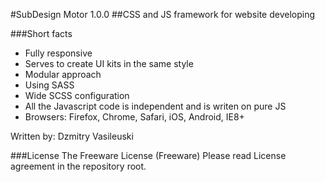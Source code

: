 #SubDesign Motor 1.0.0
##CSS and JS framework for website developing

###Short facts
* Fully responsive
* Serves to create UI kits in the same style
* Modular approach
* Using SASS
* Wide SCSS configuration
* All the Javascript code is independent and is writen on pure JS
* Browsers: Firefox, Chrome, Safari, iOS, Android, IE8+

Written by: Dzmitry Vasileuski

###License
The Freeware License (Freeware)
Please read License agreement in the repository root.